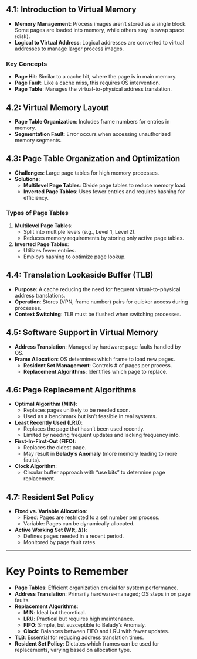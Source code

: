 ## 4.1: Introduction to Virtual Memory
- **Memory Management**: Process images aren’t stored as a single block. Some pages are loaded into memory, while others stay in swap space (disk).
- **Logical to Virtual Address**: Logical addresses are converted to virtual addresses to manage larger process images.
  
### Key Concepts
- **Page Hit**: Similar to a cache hit, where the page is in main memory.
- **Page Fault**: Like a cache miss, this requires OS intervention.
- **Page Table**: Manages the virtual-to-physical address translation.

## 4.2: Virtual Memory Layout
- **Page Table Organization**: Includes frame numbers for entries in memory.
- **Segmentation Fault**: Error occurs when accessing unauthorized memory segments.

## 4.3: Page Table Organization and Optimization
- **Challenges**: Large page tables for high memory processes.
- **Solutions**:
  - **Multilevel Page Tables**: Divide page tables to reduce memory load.
  - **Inverted Page Tables**: Uses fewer entries and requires hashing for efficiency.

### Types of Page Tables
1. **Multilevel Page Tables**:
   - Split into multiple levels (e.g., Level 1, Level 2).
   - Reduces memory requirements by storing only active page tables.
2. **Inverted Page Tables**:
   - Utilizes fewer entries.
   - Employs hashing to optimize page lookup.

## 4.4: Translation Lookaside Buffer (TLB)
- **Purpose**: A cache reducing the need for frequent virtual-to-physical address translations.
- **Operation**: Stores (VPN, frame number) pairs for quicker access during processes.
- **Context Switching**: TLB must be flushed when switching processes.

## 4.5: Software Support in Virtual Memory
- **Address Translation**: Managed by hardware; page faults handled by OS.
- **Frame Allocation**: OS determines which frame to load new pages.
  - **Resident Set Management**: Controls # of pages per process.
  - **Replacement Algorithms**: Identifies which page to replace.

## 4.6: Page Replacement Algorithms
- **Optimal Algorithm (MIN)**:
  - Replaces pages unlikely to be needed soon.
  - Used as a benchmark but isn’t feasible in real systems.
- **Least Recently Used (LRU)**:
  - Replaces the page that hasn’t been used recently.
  - Limited by needing frequent updates and lacking frequency info.
- **First-In-First-Out (FIFO)**:
  - Replaces the oldest page.
  - May result in **Belady’s Anomaly** (more memory leading to more faults).
- **Clock Algorithm**:
  - Circular buffer approach with “use bits” to determine page replacement.

## 4.7: Resident Set Policy
- **Fixed vs. Variable Allocation**:
  - Fixed: Pages are restricted to a set number per process.
  - Variable: Pages can be dynamically allocated.
- **Active Working Set (W(t, ∆))**:
  - Defines pages needed in a recent period.
  - Monitored by page fault rates.

---

# Key Points to Remember
- **Page Tables**: Efficient organization crucial for system performance.
- **Address Translation**: Primarily hardware-managed; OS steps in on page faults.
- **Replacement Algorithms**:
  - **MIN**: Ideal but theoretical.
  - **LRU**: Practical but requires high maintenance.
  - **FIFO**: Simple, but susceptible to Belady’s Anomaly.
  - **Clock**: Balances between FIFO and LRU with fewer updates.
- **TLB**: Essential for reducing address translation times.
- **Resident Set Policy**: Dictates which frames can be used for replacements, varying based on allocation type.